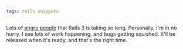 ```yaml
---
tags: rails snippets
---
```


Lots of [angry people](http://groups.google.com/group/rubyonrails-talk/browse_thread/thread/622328f03ae1f3f5) that Rails 3 is taking so long. Personally, I'm in no hurry. I see lots of work happening, and bugs getting squished. It'll be released when it's ready, and that's the right time.
